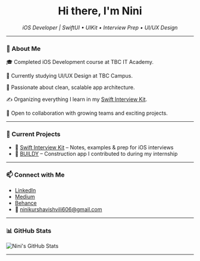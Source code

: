 <h1 align="center">Hi there, I'm Nini </h1>

<p align="center">
  <i>iOS Developer | SwiftUI • UIKit • Interview Prep • UI/UX Design</i>
</p>

---

### 🚀 About Me

🎓 Completed iOS Development course at TBC IT Academy.

🎨 Currently studying UI/UX Design at TBC Campus.

🧠 Passionate about clean, scalable app architecture.

✍️ Organizing everything I learn in my [Swift Interview Kit](https://github.com/ninikurshavishvili/Swift-Interview-Kit).

🤝 Open to collaboration with growing teams and exciting projects.




---

### 💼 Current Projects

- 📱 [Swift Interview Kit](https://github.com/ninikurshavishvili/Swift-Interview-Kit) – Notes, examples & prep for iOS interviews  
- 🧱 [BUILDY](https://github.com/ninikurshavishvili/BUILDY) – Construction app I contributed to during my internship  

---

### 📫 Connect with Me

- [LinkedIn](https://www.linkedin.com/in/nini-kurshavishvili-820178224/)
- [Medium](https://medium.com/@nino.kurshavishvili.1)
- [Behance](https://www.behance.net/ninikurshavishvili)  
- 📧 ninikurshavishvili606@gmail.com

---

### 📊 GitHub Stats


![Nini's GitHub Stats](https://github-readme-stats.vercel.app/api?username=ninikurshavishvili&show_icons=true&theme=radical&count_private=true&v=1)


---

